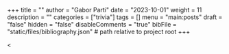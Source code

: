 +++
title = ""
author = "Gabor Parti"
date = "2023-10-01"
weight = 11
description = ""
categories = ["trivia"]
tags = []
menu = "main:posts"
draft = "false"
hidden = "false"
disableComments = "true"
bibFile = "static/files/bibliography.json" # path relative to project root
+++

<